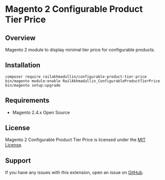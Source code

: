 # Magento 2 Configurable Product Tier Price

## Overview

Magento 2 module to display minimal tier price for configurable products.

## Installation

```
composer require railakhmadullin/configurable-product-tier-price
bin/magento module:enable RailAkhmadullin_ConfigurableProductTierPrice
bin/magento setup:upgrade
```

## Requirements

- Magento 2.4.x Open Source

## License

Magento 2 Configurable Product Tier Price is licensed under the [MIT License](./LICENSE.txt).

## Support

If you have any issues with this extension, open an issue on [GitHub](https://github.com/railakhmadullin/configurable-product-tier-price/issues).

